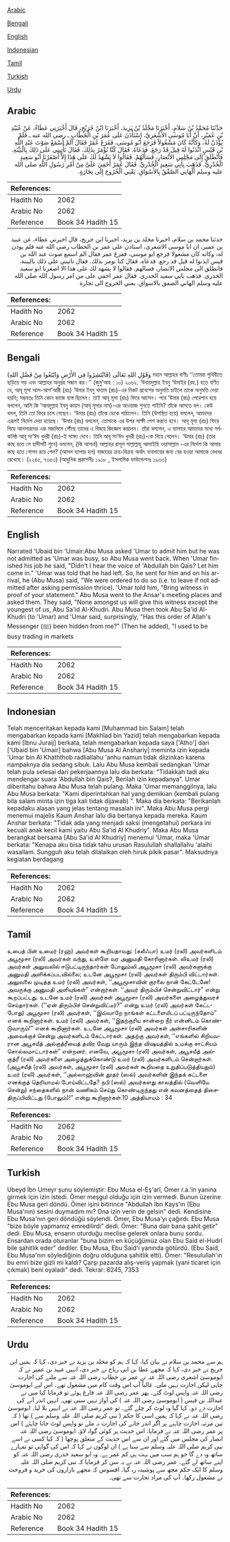 [Arabic](#arabic)

[Bengali](#bengali)

[English](#english)

[Indonesian](#indonesian)

[Tamil](#tamil)

[Turkish](#turkish)

[Urdu](#urdu)

## Arabic


<div dir="rtl" lang="ar" style={{fontSize:'larger',backgroundColor:'#f8f9fa',padding:20}}>
حَدَّثَنَا مُحَمَّدُ بْنُ سَلاَمٍ، أَخْبَرَنَا مَخْلَدُ بْنُ يَزِيدَ، أَخْبَرَنَا ابْنُ جُرَيْجٍ، قَالَ أَخْبَرَنِي عَطَاءٌ، عَنْ عُبَيْدِ بْنِ عُمَيْرٍ، أَنَّ أَبَا مُوسَى الأَشْعَرِيَّ، اسْتَأْذَنَ عَلَى عُمَرَ بْنِ الْخَطَّابِ ـ رضى الله عنه ـ فَلَمْ يُؤْذَنْ لَهُ، وَكَأَنَّهُ كَانَ مَشْغُولاً فَرَجَعَ أَبُو مُوسَى، فَفَرَغَ عُمَرُ فَقَالَ أَلَمْ أَسْمَعْ صَوْتَ عَبْدِ اللَّهِ بْنِ قَيْسٍ ائْذَنُوا لَهُ قِيلَ قَدْ رَجَعَ‏.‏ فَدَعَاهُ‏.‏ فَقَالَ كُنَّا نُؤْمَرُ بِذَلِكَ‏.‏ فَقَالَ تَأْتِينِي عَلَى ذَلِكَ بِالْبَيِّنَةِ‏.‏ فَانْطَلَقَ إِلَى مَجْلِسِ الأَنْصَارِ، فَسَأَلَهُمْ‏.‏ فَقَالُوا لاَ يَشْهَدُ لَكَ عَلَى هَذَا إِلاَّ أَصْغَرُنَا أَبُو سَعِيدٍ الْخُدْرِيُّ‏.‏ فَذَهَبَ بِأَبِي سَعِيدٍ الْخُدْرِيِّ‏.‏ فَقَالَ عُمَرُ أَخَفِيَ عَلَىَّ مِنْ أَمْرِ رَسُولِ اللَّهِ صلى الله عليه وسلم أَلْهَانِي الصَّفْقُ بِالأَسْوَاقِ‏.‏ يَعْنِي الْخُرُوجَ إِلَى تِجَارَةٍ‏.‏
</div>
<div style={{backgroundColor:'#f8f9fa',padding:20, marginBottom: 10}}><table> <thead> <tr> <th>References:</th> <th></th> </tr> </thead> <tbody><tr><td>Hadith No</td><td>2062</td></tr><tr><td>Arabic No</td><td>2062</td></tr><tr><td>Reference</td><td>Book 34 Hadith 15</td></tr></tbody></table></div>


<div dir="rtl" lang="ar" style={{fontSize:'larger',backgroundColor:'#f8f9fa',padding:20}}>
حدثنا محمد بن سلام، اخبرنا مخلد بن يزيد، اخبرنا ابن جريج، قال اخبرني عطاء، عن عبيد بن عمير، ان ابا موسى الاشعري، استاذن على عمر بن الخطاب رضى الله عنه فلم يوذن له، وكانه كان مشغولا فرجع ابو موسى، ففرغ عمر فقال الم اسمع صوت عبد الله بن قيس ايذنوا له قيل قد رجع. فدعاه. فقال كنا نومر بذلك. فقال تاتيني على ذلك بالبينة. فانطلق الى مجلس الانصار، فسالهم. فقالوا لا يشهد لك على هذا الا اصغرنا ابو سعيد الخدري. فذهب بابي سعيد الخدري. فقال عمر اخفي على من امر رسول الله صلى الله عليه وسلم الهاني الصفق بالاسواق. يعني الخروج الى تجارة
</div>
<div style={{backgroundColor:'#f8f9fa',padding:20, marginBottom: 10}}><table> <thead> <tr> <th>References:</th> <th></th> </tr> </thead> <tbody><tr><td>Hadith No</td><td>2062</td></tr><tr><td>Arabic No</td><td>2062</td></tr><tr><td>Reference</td><td>Book 34 Hadith 15</td></tr></tbody></table></div>

## Bengali


<div dir="ltr" lang="bn" style={{fontSize:'larger',backgroundColor:'#f8f9fa',padding:20}}>
وَقَوْلِ اللهِ تَعَالَى (فَانْتَشِرُوا فِي الأَرْضِ وَابْتَغُوا مِنْ فَضْلِ اللهِ) মহান আল্লাহর বাণীঃ ‘‘তোমরা পৃথিবীতে ছড়িয়ে পড় এবং আল্লাহর অনুগ্রহ সন্ধান কর।’’ (জুমু‘আহ : ১০) ২০৬২. ‘উবায়দুল্লাহ ইবনু ‘উমাইর (রহ.) হতে বর্ণিত যে, আবূ মূসা আল-আশ‘আরী (রাঃ) ‘উমার ইবনু খাত্তাব (রাঃ)-এর নিকট প্রবেশের অনুমতি চাইলে তাকে অনুমতি দেয়া হয়নি; সম্ভবতঃ তিনি কোন কাজে ব্যস্ত ছিলেন। তাই আবূ মূসা (রাঃ) ফিরে আসেন। পরে ‘উমার (রাঃ) পেরেশান হয়ে বললেন, আমি কি ‘আবদুল্লাহ ইবনু কায়স (আবূ মূসার নাম)-এর আওয়াজ শুনতে পাইনি? তাঁকে আসতে বল। কেউ বলল, তিনি তো ফিরে চলে গেছেন। ‘উমার (রাঃ) তাঁকে ডেকে পাঠালেন। তিনি (উপস্থিত হয়ে) বললেন, আমাদের এরূপই নির্দেশ দেয়া হয়েছে। ‘উমার (রাঃ) বললেন, তোমাকে এর উপর সাক্ষী পেশ করতে হবে। আবূ মূসা (রাঃ) ফিরে গিয়ে আনসারদের এক মজলিসে পৌঁছে তাদের এ বিষয়ে জিজ্ঞেস করলেন। তাঁরা বললেন, এ ব্যাপারে আমাদের মধ্যে সর্বকনিষ্ঠ আবূ সা‘ঈদ খুদরী (রাঃ)-ই সাক্ষ্য দেবে। তিনি আবূ সা‘ঈদ খুদরী (রাঃ)-কে নিয়ে গেলেন। ‘উমার (রাঃ) (তার কাছ হতে সে হাদীসটি শুনে) বললেন, (কি আশ্চর্য) আল্লাহর রাসূল সাল্লাল্লাহু আলাইহি ওয়াসাল্লাম -এর নির্দেশ কি আমার কাছ হতে গোপন রয়ে গেল? (আসল ব্যাপার হল) বাজারের ক্রয়-বিক্রয় অর্থাৎ ব্যবসায়ের জন্য বের হওয়া আমাকে বেখবর রেখেছে। (২২৪৫, ৭৩৫৩) (আধুনিক প্রকাশনীঃ ১৯১৮ , ইসলামিক ফাউন্ডেশনঃ ১৯৩৩)
</div>
<div style={{backgroundColor:'#f8f9fa',padding:20, marginBottom: 10}}><table> <thead> <tr> <th>References:</th> <th></th> </tr> </thead> <tbody><tr><td>Hadith No</td><td>2062</td></tr><tr><td>Arabic No</td><td>2062</td></tr><tr><td>Reference</td><td>Book 34 Hadith 15</td></tr></tbody></table></div>

## English


<div dir="ltr" lang="en" style={{fontSize:'larger',backgroundColor:'#f8f9fa',padding:20}}>
Narrated 'Ubaid bin 'Umair:Abu Musa asked 'Umar to admit him but he was not admitted as 'Umar was busy, so Abu Musa went back. When 'Umar finished his job he said, "Didn't I hear the voice of 'Abdullah bin Qais? Let him come in." 'Umar was told that he had left. So, he sent for him and on his arrival, he (Abu Musa) said, "We were ordered to do so (i.e. to leave if not admitted after asking permission thrice). 'Umar told him, "Bring witness in proof of your statement." Abu Musa went to the Ansar's meeting places and asked them. They said, "None amongst us will give this witness except the youngest of us, Abu Sa'id Al-Khudri. Abu Musa then took Abu Sa'id Al-Khudri (to 'Umar) and 'Umar said, surprisingly, "Has this order of Allah's Messenger (ﷺ) been hidden from me?" (Then he added), "I used to be busy trading in markets
</div>
<div style={{backgroundColor:'#f8f9fa',padding:20, marginBottom: 10}}><table> <thead> <tr> <th>References:</th> <th></th> </tr> </thead> <tbody><tr><td>Hadith No</td><td>2062</td></tr><tr><td>Arabic No</td><td>2062</td></tr><tr><td>Reference</td><td>Book 34 Hadith 15</td></tr></tbody></table></div>

## Indonesian


<div dir="ltr" lang="id" style={{fontSize:'larger',backgroundColor:'#f8f9fa',padding:20}}>
Telah menceritakan kepada kami [Muhammad bin Salam] telah mengabarkan kepada kami [Makhlad bin Yazid] telah mengabarkan kepada kami [Ibnu Juraij] berkata, telah mengabarkan kepada saya ['Atho'] dari ['Ubaid bin 'Umair] bahwa [Abu Musa Al Anshariy] meminta izin kepada 'Umar bin Al Khaththob radliallahu 'anhu namun tidak diizinkan karena nampaknya dia sedang sibuk. Lalu Abu Musa kembali sedangkan 'Umar telah pula selesai dari pekerjaannya lalu dia berkata: "Tidakkah tadi aku mendengar suara 'Abdullah bin Qais?, Berilah izin kepadanya". Umar diberitahu bahwa Abu Musa telah pulang. Maka 'Umar memanggilnya, lalu Abu Musa berkata: "Kami diperintahkan hal yang demikian (kembali pulang bila salam minta izin tiga kali tidak dijawab) ". Maka dia berkata: "Berikanlah kepadaku alasan yang jelas tentang masalah ini". Maka Abu Musa pergi menemui majelis Kaum Anshar lalu dia bertanya kepada mereka. Kaum Anshar berkata: "Tidak ada yang menjadi saksi (mengetahui) perkara ini kecuali anak kecil kami yaitu Abu Sa'id Al Khudriy". Maka Abu Musa berangkat bersama [Abu Sa'id Al Khudriy] menemui 'Umar, maka 'Umar berkata: "Kenapa aku bisa tidak tahu urusan Rasulullah shallallahu 'alaihi wasallam. Sungguh aku telah dilalaikan oleh hiruk pikik pasar". Maksudnya kegiatan berdagang
</div>
<div style={{backgroundColor:'#f8f9fa',padding:20, marginBottom: 10}}><table> <thead> <tr> <th>References:</th> <th></th> </tr> </thead> <tbody><tr><td>Hadith No</td><td>2062</td></tr><tr><td>Arabic No</td><td>2062</td></tr><tr><td>Reference</td><td>Book 34 Hadith 15</td></tr></tbody></table></div>

## Tamil


<div dir="ltr" lang="ta" style={{fontSize:'larger',backgroundColor:'#f8f9fa',padding:20}}>
உபைத் பின் உமைர் (ரஹ்) அவர்கள் கூறியதாவது: (கலீஃபா) உமர் (ரலி) அவர்களிடம் அபூமூசா (ரலி) அவர்கள் வந்து, உள்ளே வர அனுமதி கோரினார்கள். லிஉமர் (ரலி) அவர்கள் அலுவலில் ஈடுபட்டிருந்தார்கள் போலும்லி அபூமூசா (ரலி) அவர்களுக்கு அனுமதி அளிக்கப்படவில்லை; உடனே அபூமூசா (ரலி) அவர்கள் திரும்பி விட்டார்கள். அலுவலை முடித்த உமர் (ரலி) அவர்கள், ‘‘அபூமூசாவின் குரலை நான் கேட்டேனே! அவருக்கு அனுமதி அளியுங்கள்” என்றார்கள். ‘‘அவர் திரும்பிச் சென்றுவிட்டார்” என்று கூறப்பட்டது. உடனே உமர் (ரலி) அவர்கள் அபூமூசா (ரலி) அவர்களை அழைத்துவரச் செய்தார்கள். (‘‘ஏன் திரும்பிச் சென்றுவிட்டீர்?” என்று உமர் (ரலி) அவர்கள் கேட்டபோது) அபூமூசா (ரலி) அவர்கள், ‘‘இவ்வாறே நாங்கள் கட்டளையிடப் பட்டிருந்தோம்” எனக் கூறினார்கள். உமர் (ரலி) அவர்கள், ‘‘இதற்குரிய சான்றை நீர் என்னிடம் கொண்டுவாரும்!” எனக் கூறினார்கள். உடனே அபூமூசா (ரலி) அவர்கள் அன்சாரிகளின் அவைக்குச் சென்று அவர்களிடம் கேட்டார்கள். அதற்கு அவர்கள், ‘‘எங்களில் சிறியவரான அபூசயீத் அல்குத்ரீயைத் தவிர வேறு யாரும் இந்த விஷயத்தில் உமக்கு சாட்சியம் சொல்லமாட்டார்கள்” என்றனர். எனவே, அபூமூசா (ரலி) அவர்கள், அபூசயீத் அல்குத்ரீ (ரலி) அவர்களை அழைத்துக்கொண்டு உமர் (ரலி) அவர்களிடம் சென்றார்கள். (அபூசயீத் (ரலி) அவர்கள், அபூமூசா (ரலி) அவர்கள் கூறியதை உறுதிப்படுத்தியதும்) உமர் (ரலி) அவர்கள், ‘‘அல்லாஹ்வின் தூதர் (ஸல்) அவர்களின் இந்தக் கட்டளை எனக்குத் தெரியாமல் போய்விட்டதே? நபி (ஸல்) அவர்களது காலத்தில் (வெளியே சென்று) சந்தைகளில் நான் வணிகம் செய்து கொண்டிருந்தது என் கவனத்தைத் திசைதிருப்பிவிட்டது (போலும்)!” என்று கூறினார்கள்.10 அத்தியாயம் : 34
</div>
<div style={{backgroundColor:'#f8f9fa',padding:20, marginBottom: 10}}><table> <thead> <tr> <th>References:</th> <th></th> </tr> </thead> <tbody><tr><td>Hadith No</td><td>2062</td></tr><tr><td>Arabic No</td><td>2062</td></tr><tr><td>Reference</td><td>Book 34 Hadith 15</td></tr></tbody></table></div>

## Turkish


<div dir="ltr" lang="tr" style={{fontSize:'larger',backgroundColor:'#f8f9fa',padding:20}}>
Ubeyd İbn Umeyr şunu söylemiştir: Ebu Musa el-Eş'arî, Ömer r.a.'in yanına girmek için izin istedi. Ömer meşgul olduğu için izin vermedi. Bunun üzerine Ebu Musa geri döndü. Ömer işini bitirince "Abdullah İbn Kays'ın (Ebu Musa'nın) sesini duymadım mı? Ona izin verin de gelsin" dedi. Kendisine Ebu Musa'nın geri döndüğü söylendi. Ömer, Ebu Musa'yı çağırdı. Ebu Musa "bize böyle yapmamız emredilirdi" dedi. Ömer: "Buna dair bana şahit getir" dedi. Ebu Musa, ensarın oturduğu meclise gelerek onlara bunu sordu. Ensardan orada oturanlar "buna bizim en küçüğümüz olan Ebu Said el-Hudrî bile şahitlik eder" dediler. Ebu Musa, Ebu Said'i yanında götürdü. (Ebu Said, Ebu Musa'nın söylediği­nin doğru olduğuna şahitlik etti). Ömer: "Resulullah'ın bu emri bize gizli mi kaldı? Çarşı pazarda alış-veriş yapmak (yani ticaret için çıkmak) beni oyaladı" dedi. Tekrar: 6245, 7353
</div>
<div style={{backgroundColor:'#f8f9fa',padding:20, marginBottom: 10}}><table> <thead> <tr> <th>References:</th> <th></th> </tr> </thead> <tbody><tr><td>Hadith No</td><td>2062</td></tr><tr><td>Arabic No</td><td>2062</td></tr><tr><td>Reference</td><td>Book 34 Hadith 15</td></tr></tbody></table></div>

## Urdu


<div dir="rtl" lang="ur" style={{fontSize:'larger',backgroundColor:'#f8f9fa',padding:20}}>
ہم سے محمد بن سلام نے بیان کیا، کہا کہ ہم کو مخلد بن یزید نے خبر دی، کہا کہ ہمیں ابن جریج نے خبر دی، کہا کہ مجھے عطا بن ابی رباح نے خبر دی، انہیں عبید بن عمیر نے کہ ابوموسیٰ اشعری رضی اللہ عنہ نے عمر بن خطاب رضی اللہ عنہ سے ملنے کی اجازت چاہی لیکن اجازت نہیں ملی۔ غالباً آپ اس وقت کام میں مشغول تھے۔ اس لیے ابوموسیٰ رضی اللہ عنہ واپس لوٹ گئے۔ پھر عمر رضی اللہ عنہ فارغ ہوئے تو فرمایا کیا میں نے عبداللہ بن قیس ( ابوموسیٰ رضی اللہ عنہ ) کی آواز نہیں سنی تھی۔ انہیں اندر آنے کی اجازت دے دو۔ کہا گیا وہ لوٹ کر چلے گئے۔ تو عمر رضی اللہ عنہ نے انہیں بلا لیا۔ ابوموسیٰ رضی اللہ عنہ نے کہا کہ ہمیں اسی کا حکم ( نبی کریم صلی اللہ علیہ وسلم سے ) تھا ( کہ تین مرتبہ اجازت چاہنے پر اگر اندر جانے کی اجازت نہ ملے تو واپس لوٹ جانا چاہئے ) اس پر عمر رضی اللہ عنہ نے فرمایا، اس حدیث پر کوئی گواہ لاؤ۔ ابوموسیٰ رضی اللہ عنہ انصار کی مجلس میں گئے اور ان سے اس حدیث کے متعلق پوچھا ( کہ کیا کسی نے اسے نبی کریم صلی اللہ علیہ وسلم سے سنا ہے ) ان لوگوں نے کہا کہ اس کی گواہی تو تمہارے ساتھ وہ دے گا جو ہم سب میں بہت ہی کم عمر ہے۔ وہ ابو سعید خدری رضی اللہ عنہ کو اپنے ساتھ لے گئے۔ عمر رضی اللہ عنہ نے یہ سن کر فرمایا کہ نبی کریم صلی اللہ علیہ وسلم کا ایک حکم مجھ سے پوشیدہ رہ گیا۔ افسوس کہ مجھے بازاروں کی خرید و فروخت نے مشغول رکھا۔ آپ کی مراد تجارت سے تھی۔
</div>
<div style={{backgroundColor:'#f8f9fa',padding:20, marginBottom: 10}}><table> <thead> <tr> <th>References:</th> <th></th> </tr> </thead> <tbody><tr><td>Hadith No</td><td>2062</td></tr><tr><td>Arabic No</td><td>2062</td></tr><tr><td>Reference</td><td>Book 34 Hadith 15</td></tr></tbody></table></div>